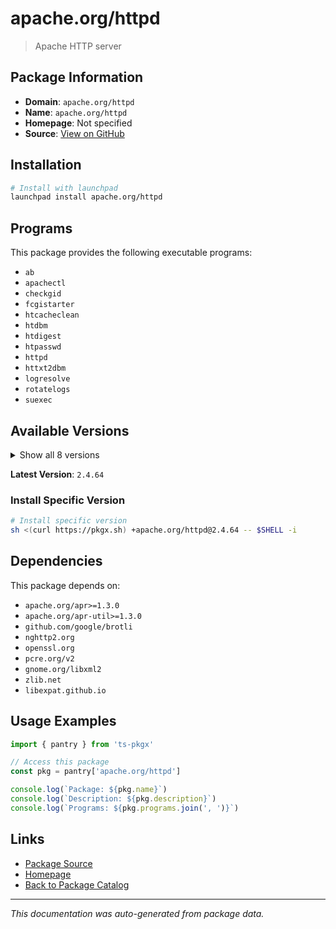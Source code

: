 # apache.org/httpd

> Apache HTTP server

## Package Information

- **Domain**: `apache.org/httpd`
- **Name**: `apache.org/httpd`
- **Homepage**: Not specified
- **Source**: [View on GitHub](https://github.com/pkgxdev/pantry/tree/main/projects/apache.org/httpd/package.yml)

## Installation

```bash
# Install with launchpad
launchpad install apache.org/httpd
```

## Programs

This package provides the following executable programs:

- `ab`
- `apachectl`
- `checkgid`
- `fcgistarter`
- `htcacheclean`
- `htdbm`
- `htdigest`
- `htpasswd`
- `httpd`
- `httxt2dbm`
- `logresolve`
- `rotatelogs`
- `suexec`

## Available Versions

<details>
<summary>Show all 8 versions</summary>

- `2.4.64`, `2.4.63`, `2.4.62`, `2.4.61`, `2.4.60`
- `2.4.59`, `2.4.58`, `2.4.57`

</details>

**Latest Version**: `2.4.64`

### Install Specific Version

```bash
# Install specific version
sh <(curl https://pkgx.sh) +apache.org/httpd@2.4.64 -- $SHELL -i
```

## Dependencies

This package depends on:

- `apache.org/apr>=1.3.0`
- `apache.org/apr-util>=1.3.0`
- `github.com/google/brotli`
- `nghttp2.org`
- `openssl.org`
- `pcre.org/v2`
- `gnome.org/libxml2`
- `zlib.net`
- `libexpat.github.io`

## Usage Examples

```typescript
import { pantry } from 'ts-pkgx'

// Access this package
const pkg = pantry['apache.org/httpd']

console.log(`Package: ${pkg.name}`)
console.log(`Description: ${pkg.description}`)
console.log(`Programs: ${pkg.programs.join(', ')}`)
```

## Links

- [Package Source](https://github.com/pkgxdev/pantry/tree/main/projects/apache.org/httpd/package.yml)
- [Homepage](#)
- [Back to Package Catalog](../../../package-catalog.md)

---

*This documentation was auto-generated from package data.*
